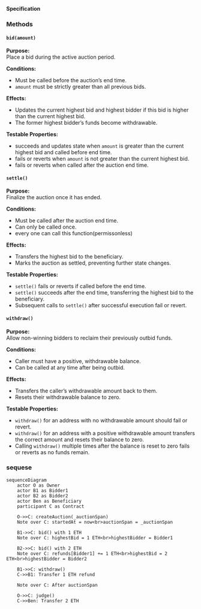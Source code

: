 **Specification**
### Methods

#### `bid(amount)`

**Purpose:**  
Place a bid during the active auction period.

**Conditions:**  
- Must be called before the auction’s end time.  
- `amount` must be strictly greater than all previous bids.

**Effects:**  
- Updates the current highest bid and highest bidder if this bid is higher than the current highest bid.  
- The former highest bidder’s funds become withdrawable.

**Testable Properties:**  
-  succeeds and updates state when `amount` is greater than the current highest bid and called before end time.  
- fails or reverts when `amount` is not greater than the current highest bid.  
- fails or reverts when called after the auction end time.

#### `settle()`

**Purpose:**  
Finalize the auction once it has ended.

**Conditions:**  
- Must be called after the auction end time.  
- Can only be called once.
- every one can call this function(permissonless)

**Effects:**  
- Transfers the highest bid to the beneficiary.  
- Marks the auction as settled, preventing further state changes.

**Testable Properties:**  
- `settle()` fails or reverts if called before the end time.  
- `settle()` succeeds after the end time, transferring the highest bid to the beneficiary.  
- Subsequent calls to `settle()` after successful execution fail or revert.

#### `withdraw()`

**Purpose:**  
Allow non-winning bidders to reclaim their previously outbid funds.

**Conditions:**  
- Caller must have a positive, withdrawable balance.  
- Can be called at any time after being outbid.

**Effects:**  
- Transfers the caller’s withdrawable amount back to them.  
- Resets their withdrawable balance to zero.

**Testable Properties:**  
- `withdraw()` for an address with no withdrawable amount should fail or revert.  
- `withdraw()` for an address with a positive withdrawable amount transfers the correct amount and resets their balance to zero.  
- Calling `withdraw()` multiple times after the balance is reset to zero fails or reverts as no funds remain.


### sequese

```mermaid
sequenceDiagram
    actor O as Owner
    actor B1 as Bidder1
    actor B2 as Bidder2
    actor Ben as Beneficiary
    participant C as Contract

    O->>C: createAuction(_auctionSpan)
    Note over C: startedAt = now<br>auctionSpan = _auctionSpan

    B1->>C: bid() with 1 ETH
    Note over C: highestBid = 1 ETH<br>highestBidder = Bidder1

    B2->>C: bid() with 2 ETH
    Note over C: refunds[Bidder1] += 1 ETH<br>highestBid = 2 ETH<br>highestBidder = Bidder2

    B1->>C: withdraw()
    C->>B1: Transfer 1 ETH refund

    Note over C: After auctionSpan
    
    O->>C: judge()
    C->>Ben: Transfer 2 ETH

```
